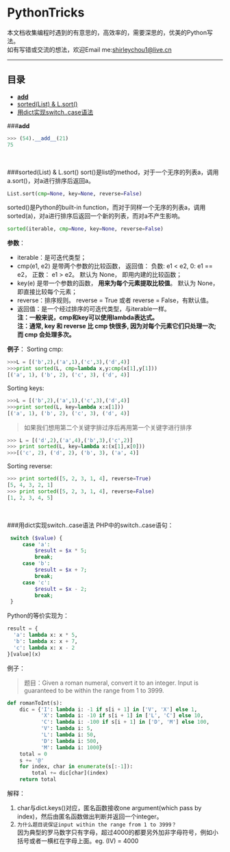 # PythonTricks
本文档收集编程时遇到的有意思的，高效率的，需要深思的，优美的Python写法。  
如有写错或交流的想法，欢迎Email me:shirleychou1@live.cn
***

## <a name="index"/>目录
* [__add__](#1)
* [sorted(List) & L.sort()](#2)
* [用dict实现switch..case语法](#3)

###<a name="1"/>__add__
```Python
>>> (54).__add__(21)
75
```
<br>

###<a name="2"/>sorted(List) & L.sort()
sort()是list的method，对于一个无序的列表a，调用a.sort()，对a进行排序后返回a。
```Python
List.sort(cmp=None, key=None, reverse=False) 
```
sorted()是Python的built-in function，而对于同样一个无序的列表a，调用sorted(a)，对a进行排序后返回一个新的列表，而对a不产生影响。
```Python
sorted(iterable, cmp=None, key=None, reverse=False) 
```

**参数**：  
* iterable：是可迭代类型；  
* cmp(e1, e2) 是带两个参数的比较函数， 返回值： 负数: e1 < e2, 0: e1 == e2， 正数： e1 > e2。 默认为 None， 即用内建的比较函数； 
* key(e) 是带一个参数的函数， **用来为每个元素提取比较值**。 默认为 None， 即直接比较每个元素；  
* reverse：排序规则。 reverse = True 或者 reverse = False，有默认值。  
* 返回值：是一个经过排序的可迭代类型，与iterable一样。  
**注：一般来说，cmp和key可以使用lambda表达式。**  
**注：通常, key 和 reverse 比 cmp 快很多, 因为对每个元素它们只处理一次; 而 cmp 会处理多次。**


**例子**：
Sorting  cmp:
```Python
>>>L = [('b',2),('a',1),('c',3),('d',4)]
>>>print sorted(L, cmp=lambda x,y:cmp(x[1],y[1]))
[('a', 1), ('b', 2), ('c', 3), ('d', 4)]
```
Sorting  keys:
```Python
>>>L = [('b',2),('a',1),('c',3),('d',4)]
>>>print sorted(L, key=lambda x:x[1]))
[('a', 1), ('b', 2), ('c', 3), ('d', 4)]
```
>如果我们想用第二个关键字排过序后再用第一个关键字进行排序

```Python
>>> L = [('d',2),('a',4),('b',3),('c',2)]
>>> print sorted(L, key=lambda x:(x[1],x[0]))
>>>[('c', 2), ('d', 2), ('b', 3), ('a', 4)]
```
Sorting  reverse:
```Python
>>> print sorted([5, 2, 3, 1, 4], reverse=True)
[5, 4, 3, 2, 1]
>>> print sorted([5, 2, 3, 1, 4], reverse=False)
[1, 2, 3, 4, 5]
```
<br>

###<a name="3"/>用dict实现switch..case语法
PHP中的switch..case语句：
```PHP
 switch ($value) {
     case 'a':
         $result = $x * 5;
         break;
     case 'b':
         $result = $x + 7;
         break;
     case 'c':
         $result = $x - 2;
         break;
 }
 ```
 Python的等价实现为：
 ```Python
 result = {
   'a': lambda x: x * 5,
   'b': lambda x: x + 7,
   'c': lambda x: x - 2
 }[value](x)
```
例子：
>题目：Given a roman numeral, convert it to an integer.
Input is guaranteed to be within the range from 1 to 3999.

```Python
def romanToInt(s):
    dic = {'I': lambda i: -1 if s[i + 1] in ['V', 'X'] else 1,
           'X': lambda i: -10 if s[i + 1] in ['L', 'C'] else 10,
           'C': lambda i: -100 if s[i + 1] in ['D', 'M'] else 100,
           'V': lambda i: 5,
           'L': lambda i: 50,
           'D': lambda i: 500,
           'M': lambda i: 1000}
    total = 0
    s += '@'
    for index, char in enumerate(s[:-1]):
        total += dic[char](index)
    return total
```
解释：      
1. char与dict.keys()对应，匿名函数接收one argument(which pass by index)，然后由匿名函数做出判断并返回一个integer。      
2. `为什么题目说保证input within the range from 1 to 3999？`  
因为典型的罗马数字只有字母，超过4000的都要另外加非字母符号，例如小括号或者一横杠在字母上面。eg. (IV) = 4000



